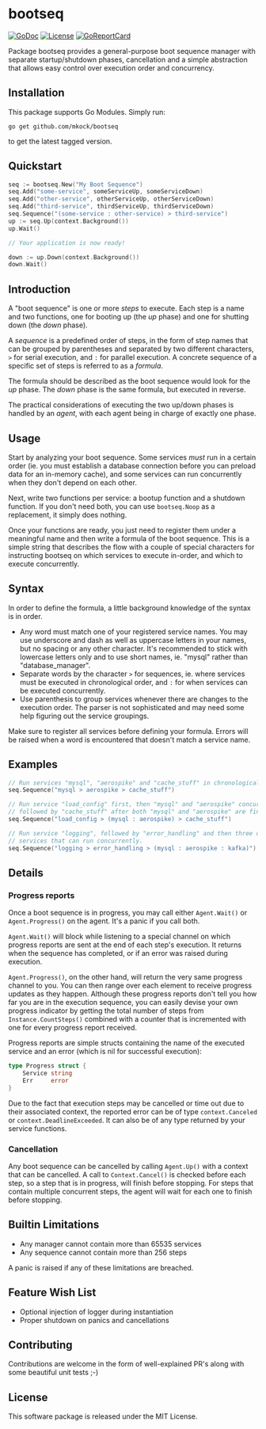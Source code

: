 # bootseq

[![GoDoc](https://godoc.org/github.com/mkock/bootseq?status.svg)](https://godoc.org/github.com/mkock/bootseq)
[![License](https://img.shields.io/badge/license-MIT-blue.svg)](LICENSE)
[![GoReportCard](https://goreportcard.com/badge/github.com/mkock/bootseq)](https://goreportcard.com/report/github.com/mkock/bootseq)

Package bootseq provides a general-purpose boot sequence manager with separate
startup/shutdown phases, cancellation and a simple abstraction that allows easy
control over execution order and concurrency.

## Installation

This package supports Go Modules. Simply run:

`go get github.com/mkock/bootseq`

to get the latest tagged version.

## Quickstart

```go
seq := bootseq.New("My Boot Sequence")
seq.Add("some-service", someServiceUp, someServiceDown)
seq.Add("other-service", otherServiceUp, otherServiceDown)
seq.Add("third-service", thirdServiceUp, thirdServiceDown)
seq.Sequence("(some-service : other-service) > third-service")
up := seq.Up(context.Background())
up.Wait()

// Your application is now ready!

down := up.Down(context.Background())
down.Wait()
```

## Introduction

A "boot sequence" is one or more _steps_ to execute. Each step is a name and
two functions, one for booting up (the _up_ phase) and one for shutting down
(the _down_ phase).

A _sequence_ is a predefined order of steps, in the form of step names
that can be grouped by parentheses and separated by two different characters,
`>` for serial execution, and `:` for parallel execution. A concrete sequence
of a specific set of steps is referred to as a _formula_.

The formula should be described as the boot sequence would look for the _up_
phase. The _down_ phase is the same formula, but executed in reverse.

The practical considerations of executing the two up/down phases is handled
by an _agent_, with each agent being in charge of exactly one phase.

## Usage

Start by analyzing your boot sequence. Some services _must_ run in a certain
order (ie. you must establish a database connection before you can preload data
for an in-memory cache), and some services can run concurrently when they don't
depend on each other.

Next, write two functions per service: a bootup function and a shutdown function.
If you don't need both, you can use `bootseq.Noop` as a replacement, it simply
does nothing. 

Once your functions are ready, you just need to register them under a meaningful
name and then write a formula of the boot sequence. This is a simple string that
describes the flow with a couple of special characters for instructing bootseq
on which services to execute in-order, and which to execute concurrently.

## Syntax

In order to define the formula, a little background knowledge of the syntax is
in order.

- Any word must match one of your registered service names. You may use underscore
  and dash as well as uppercase letters in your names, but no spacing or any
  other character. It's recommended to stick with lowercase letters only and to
  use short names, ie. "mysql" rather than "database_manager".
- Separate words by the character `>` for sequences, ie. where services must be
  executed in chronological order, and `:` for when services can be executed
  concurrently.
- Use parenthesis to group services whenever there are changes to the execution
  order. The parser is not sophisticated and may need some help figuring out
  the service groupings.

Make sure to register all services before defining your formula. Errors will be
raised when a word is encountered that doesn't match a service name.

## Examples

```go
// Run services "mysql", "aerospike" and "cache_stuff" in chronological order.
seq.Sequence("mysql > aerospike > cache_stuff")

// Run service "load_config" first, then "mysql" and "aerospike" concurrently,
// followed by "cache_stuff" after both "mysql" and "aerospike" are finished. 
seq.Sequence("load_config > (mysql : aerospike) > cache_stuff")

// Run service "logging", followed by "error_handling" and then three other
// services that can run concurrently. 
seq.Sequence("logging > error_handling > (mysql : aerospike : kafka)")
```

## Details

### Progress reports

Once a boot sequence is in progress, you may call either `Agent.Wait()` or
`Agent.Progress()` on the agent. It's a panic if you call both.

`Agent.Wait()` will block while listening to a special channel on which progress
reports are sent at the end of each step's execution. It returns when the sequence
has completed, or if an error was raised during execution.

`Agent.Progress()`, on the other hand, will return the very same progress channel
to you. You can then range over each element to receive progress updates as they
happen. Although these progress reports don't tell you how far you are in the
execution sequence, you can easily devise your own progress indicator by getting
the total number of steps from `Instance.CountSteps()` combined with a counter
that is incremented with one for every progress report received.

Progress reports are simple structs containing the name of the executed service
and an error (which is nil for successful execution):

```go
type Progress struct {
	Service string
	Err     error
}
```

Due to the fact that execution steps may be cancelled or time out due to their
associated context, the reported error can be of type `context.Canceled` or
`context.DeadlineExceeded`. It can also be of any type returned by your service
functions.

### Cancellation

Any boot sequence can be cancelled by calling `Agent.Up()` with a context that
can be cancelled. A call to `Context.Cancel()` is checked before each step, so
a step that is in progress, will finish before stopping. For steps that contain
multiple concurrent steps, the agent will wait for each one to finish before
stopping. 

## Builtin Limitations

- Any manager cannot contain more than 65535 services
- Any sequence cannot contain more than 256 steps

A panic is raised if any of these limitations are breached.

## Feature Wish List

- Optional injection of logger during instantiation
- Proper shutdown on panics and cancellations

## Contributing

Contributions are welcome in the form of well-explained PR's along with some
beautiful unit tests ;-)

## License

This software package is released under the MIT License.
